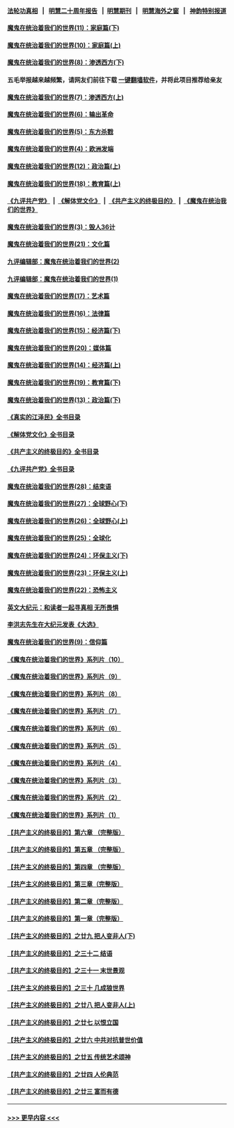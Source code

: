 #### [法轮功真相](https://github.com/gfw-breaker/truth/blob/master/README.md?t=0) &nbsp;&nbsp;|&nbsp;&nbsp; [明慧二十周年报告](https://github.com/gfw-breaker/mh-reports/blob/master/README.md?t=0) &nbsp;&nbsp;|&nbsp;&nbsp;[明慧期刊](https://github.com/gfw-breaker/mh-qikan) &nbsp;&nbsp;|&nbsp;&nbsp; [明慧海外之窗](https://github.com/gfw-breaker/mh-news/blob/master/README.md?t=0) &nbsp;&nbsp;|&nbsp;&nbsp; [神韵特别报道](https://github.com/gfw-breaker/mh-news/blob/master/shenyun.md?t=0)
#### [魔鬼在统治着我们的世界(11)：家庭篇(下)](../pages/nsc422/n10440961.md?t=11211801) 
#### [魔鬼在统治着我们的世界(10)：家庭篇(上)](../pages/nsc422/n10435448.md?t=11211801) 
#### [魔鬼在统治着我们的世界(8)：渗透西方(下)](../pages/nsc422/n10429603.md?t=11211801) 
#### 五毛举报越来越频繁，请网友们前往下载 [一键翻墙软件](https://github.com/gfw-breaker/ssr-accounts)，并将此项目推荐给亲友
#### [魔鬼在统治着我们的世界(7)：渗透西方(上)](../pages/nsc422/n10426013.md?t=11211801) 
#### [魔鬼在统治着我们的世界(6)：输出革命](../pages/nsc422/n10421536.md?t=11211801) 
#### [魔鬼在统治着我们的世界(5)：东方杀戮](../pages/nsc422/n10417707.md?t=11211801) 
#### [魔鬼在统治着我们的世界(4)：欧洲发端](../pages/nsc422/n10414890.md?t=11211801) 
#### [魔鬼在统治着我们的世界(12)：政治篇(上)](../pages/nsc422/n10444576.md?t=11211801) 
#### [魔鬼在统治着我们的世界(18)：教育篇(上)](../pages/nsc422/n10526970.md?t=11211801) 
#### [《九评共产党》](https://github.com/begood0513/9ping.md/blob/master/README.md) &nbsp;|&nbsp; [《解体党文化》](../../../../jtdwh.md/blob/master/README.md)  &nbsp;|&nbsp; [《共产主义的终极目的》](../../../../gczydzjmd.md/blob/master/README.md) &nbsp;|&nbsp; [《魔鬼在统治我们的世界》](../../../../mgztzwmdsj.md/blob/master/README.md) 
#### [魔鬼在统治着我们的世界(3)：毁人36计](../pages/nsc422/n10411583.md?t=11211801) 
#### [魔鬼在统治着我们的世界(21)：文化篇](../pages/nsc422/n10597706.md?t=11211801) 
#### [九评编辑部：魔鬼在统治着我们的世界(2)](../pages/nsc422/n10410036.md?t=11211801) 
#### [九评编辑部：魔鬼在统治着我们的世界(1)](../pages/nsc422/n10406825.md?t=11211801) 
#### [魔鬼在统治着我们的世界(17)：艺术篇](../pages/nsc422/n10499093.md?t=11211801) 
#### [魔鬼在统治着我们的世界(16)：法律篇](../pages/nsc422/n10485969.md?t=11211801) 
#### [魔鬼在统治着我们的世界(15)：经济篇(下)](../pages/nsc422/n10469975.md?t=11211801) 
#### [魔鬼在统治着我们的世界(20)：媒体篇](../pages/nsc422/n10586579.md?t=11211801) 
#### [魔鬼在统治着我们的世界(14)：经济篇(上)](../pages/nsc422/n10457370.md?t=11211801) 
#### [魔鬼在统治着我们的世界(19)：教育篇(下)](../pages/nsc422/n10564808.md?t=11211801) 
#### [魔鬼在统治着我们的世界(13)：政治篇(下)](../pages/nsc422/n10448270.md?t=11211801) 
#### [《真实的江泽民》全书目录](../pages/nsc422/n13721399.md?t=11211801) 
#### [《解体党文化》全书目录](../pages/nsc422/n13721157.md?t=11211801) 
#### [《共产主义的终极目的》全书目录](../pages/nsc422/n13721048.md?t=11211801) 
#### [《九评共产党》全书目录](../pages/nsc422/n13708085.md?t=11211801) 
#### [魔鬼在统治着我们的世界(28)：结束语](../pages/nsc422/n10936246.md?t=11211801) 
#### [魔鬼在统治着我们的世界(27)：全球野心(下)](../pages/nsc422/n10928319.md?t=11211801) 
#### [魔鬼在统治着我们的世界(26)：全球野心(上)](../pages/nsc422/n10900318.md?t=11211801) 
#### [魔鬼在统治着我们的世界(25)：全球化](../pages/nsc422/n10788205.md?t=11211801) 
#### [魔鬼在统治着我们的世界(24)：环保主义(下)](../pages/nsc422/n10695307.md?t=11211801) 
#### [魔鬼在统治着我们的世界(23)：环保主义(上)](../pages/nsc422/n10688613.md?t=11211801) 
#### [魔鬼在统治着我们的世界(22)：恐怖主义](../pages/nsc422/n10614727.md?t=11211801) 
#### [英文大纪元：和读者一起寻真相 无所畏惧](../pages/nsc422/n12542027.md?t=11211801) 
#### [李洪志先生在大纪元发表《大选》](../pages/nsc422/n12534746.md?t=11211801) 
#### [魔鬼在统治着我们的世界(9)：信仰篇](../pages/nsc422/n10432159.md?t=11211801) 
#### [《魔鬼在统治着我们的世界》系列片（10）](../pages/nsc422/n12292670.md?t=11211801) 
#### [《魔鬼在统治着我们的世界》系列片（9）](../pages/nsc422/n12290859.md?t=11211801) 
#### [《魔鬼在统治着我们的世界》系列片（8）](../pages/nsc422/n12287445.md?t=11211801) 
#### [《魔鬼在统治着我们的世界》系列片（7）](../pages/nsc422/n12283425.md?t=11211801) 
#### [《魔鬼在统治着我们的世界》系列片（6）](../pages/nsc422/n12282314.md?t=11211801) 
#### [《魔鬼在统治着我们的世界》系列片（5）](../pages/nsc422/n12281419.md?t=11211801) 
#### [《魔鬼在统治着我们的世界》系列片（4）](../pages/nsc422/n12274024.md?t=11211801) 
#### [《魔鬼在统治着我们的世界》系列片（3）](../pages/nsc422/n12271322.md?t=11211801) 
#### [《魔鬼在统治着我们的世界》系列片（2）](../pages/nsc422/n12269049.md?t=11211801) 
#### [《魔鬼在统治着我们的世界》系列片（1）](../pages/nsc422/n12267575.md?t=11211801) 
#### [【共产主义的终极目的】第六章 （完整版）](../pages/nsc422/n11428913.md?t=11211801) 
#### [【共产主义的终极目的】第五章 （完整版）](../pages/nsc422/n11428912.md?t=11211801) 
#### [【共产主义的终极目的】第四章 （完整版）](../pages/nsc422/n11428907.md?t=11211801) 
#### [【共产主义的终极目的】第三章（完整版）](../pages/nsc422/n11428848.md?t=11211801) 
#### [【共产主义的终极目的】第二章（完整版）](../pages/nsc422/n11428831.md?t=11211801) 
#### [【共产主义的终极目的】第一章（完整版）](../pages/nsc422/n11417651.md?t=11211801) 
#### [【共产主义的终极目的】之廿九 把人变非人(下)](../pages/nsc422/n11344140.md?t=11211801) 
#### [【共产主义的终极目的】之三十二 结语](../pages/nsc422/n11360535.md?t=11211801) 
#### [【共产主义的终极目的】之三十一 末世景观](../pages/nsc422/n11351129.md?t=11211801) 
#### [【共产主义的终极目的】之三十 几成狼世界](../pages/nsc422/n11348280.md?t=11211801) 
#### [【共产主义的终极目的】之廿八 把人变非人(上)](../pages/nsc422/n11340492.md?t=11211801) 
#### [【共产主义的终极目的】之廿七 以恨立国](../pages/nsc422/n11336944.md?t=11211801) 
#### [【共产主义的终极目的】之廿六 中共对抗普世价值](../pages/nsc422/n11324785.md?t=11211801) 
#### [【共产主义的终极目的】之廿五 传统艺术颂神](../pages/nsc422/n11296396.md?t=11211801) 
#### [【共产主义的终极目的】之廿四 人伦典范](../pages/nsc422/n11296397.md?t=11211801) 
#### [【共产主义的终极目的】之廿三 富而有德](../pages/nsc422/n11283598.md?t=11211801) 

----
#### [ >>> 更早内容 <<< ](../indexes/nsc422-earlier.md)
